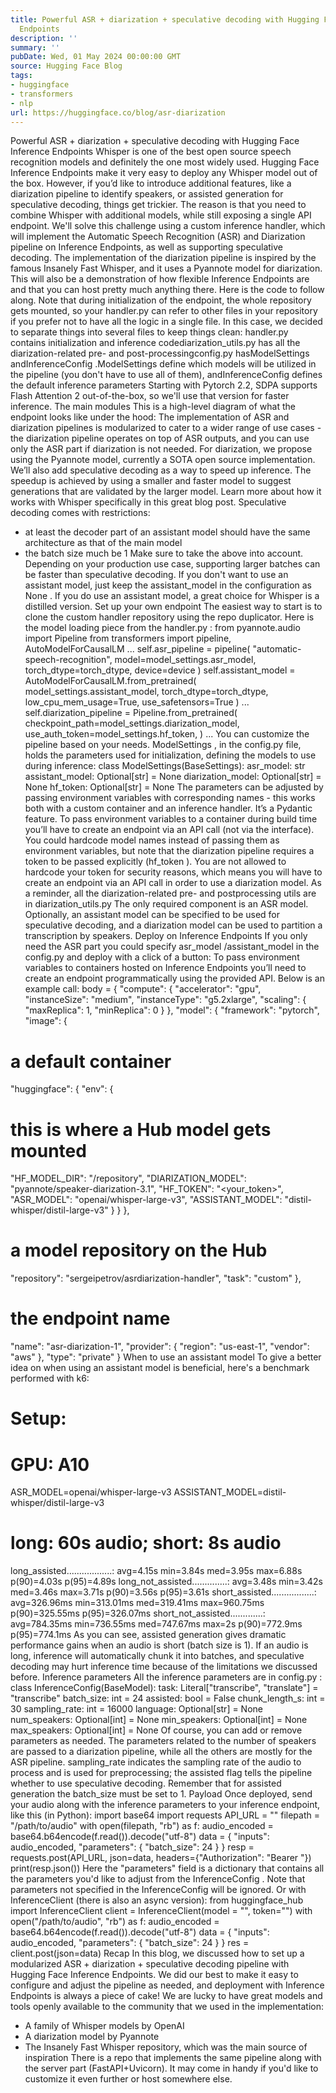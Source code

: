 ```yaml
---
title: Powerful ASR + diarization + speculative decoding with Hugging Face Inference
  Endpoints
description: ''
summary: ''
pubDate: Wed, 01 May 2024 00:00:00 GMT
source: Hugging Face Blog
tags:
- huggingface
- transformers
- nlp
url: https://huggingface.co/blog/asr-diarization
---
```


Powerful ASR + diarization + speculative decoding with Hugging Face Inference Endpoints
Whisper is one of the best open source speech recognition models and definitely the one most widely used. Hugging Face Inference Endpoints make it very easy to deploy any Whisper model out of the box. However, if you’d like to introduce additional features, like a diarization pipeline to identify speakers, or assisted generation for speculative decoding, things get trickier. The reason is that you need to combine Whisper with additional models, while still exposing a single API endpoint.
We'll solve this challenge using a custom inference handler, which will implement the Automatic Speech Recognition (ASR) and Diarization pipeline on Inference Endpoints, as well as supporting speculative decoding. The implementation of the diarization pipeline is inspired by the famous Insanely Fast Whisper, and it uses a Pyannote model for diarization.
This will also be a demonstration of how flexible Inference Endpoints are and that you can host pretty much anything there. Here is the code to follow along. Note that during initialization of the endpoint, the whole repository gets mounted, so your handler.py
can refer to other files in your repository if you prefer not to have all the logic in a single file. In this case, we decided to separate things into several files to keep things clean:
handler.py
contains initialization and inference codediarization_utils.py
has all the diarization-related pre- and post-processingconfig.py
hasModelSettings
andInferenceConfig
.ModelSettings
define which models will be utilized in the pipeline (you don't have to use all of them), andInferenceConfig
defines the default inference parameters
Starting with Pytorch 2.2, SDPA supports Flash Attention 2 out-of-the-box, so we'll use that version for faster inference.
The main modules
This is a high-level diagram of what the endpoint looks like under the hood:
The implementation of ASR and diarization pipelines is modularized to cater to a wider range of use cases - the diarization pipeline operates on top of ASR outputs, and you can use only the ASR part if diarization is not needed. For diarization, we propose using the Pyannote model, currently a SOTA open source implementation.
We’ll also add speculative decoding as a way to speed up inference. The speedup is achieved by using a smaller and faster model to suggest generations that are validated by the larger model. Learn more about how it works with Whisper specifically in this great blog post.
Speculative decoding comes with restrictions:
- at least the decoder part of an assistant model should have the same architecture as that of the main model
- the batch size much be 1
Make sure to take the above into account. Depending on your production use case, supporting larger batches can be faster than speculative decoding. If you don't want to use an assistant model, just keep the assistant_model
in the configuration as None
.
If you do use an assistant model, a great choice for Whisper is a distilled version.
Set up your own endpoint
The easiest way to start is to clone the custom handler repository using the repo duplicator.
Here is the model loading piece from the handler.py
:
from pyannote.audio import Pipeline
from transformers import pipeline, AutoModelForCausalLM
...
self.asr_pipeline = pipeline(
"automatic-speech-recognition",
model=model_settings.asr_model,
torch_dtype=torch_dtype,
device=device
)
self.assistant_model = AutoModelForCausalLM.from_pretrained(
model_settings.assistant_model,
torch_dtype=torch_dtype,
low_cpu_mem_usage=True,
use_safetensors=True
)
...
self.diarization_pipeline = Pipeline.from_pretrained(
checkpoint_path=model_settings.diarization_model,
use_auth_token=model_settings.hf_token,
)
...
You can customize the pipeline based on your needs. ModelSettings
, in the config.py
file, holds the parameters used for initialization, defining the models to use during inference:
class ModelSettings(BaseSettings):
asr_model: str
assistant_model: Optional[str] = None
diarization_model: Optional[str] = None
hf_token: Optional[str] = None
The parameters can be adjusted by passing environment variables with corresponding names - this works both with a custom container and an inference handler. It’s a Pydantic feature. To pass environment variables to a container during build time you’ll have to create an endpoint via an API call (not via the interface).
You could hardcode model names instead of passing them as environment variables, but note that the diarization pipeline requires a token to be passed explicitly (hf_token
). You are not allowed to hardcode your token for security reasons, which means you will have to create an endpoint via an API call in order to use a diarization model.
As a reminder, all the diarization-related pre- and postprocessing utils are in diarization_utils.py
The only required component is an ASR model. Optionally, an assistant model can be specified to be used for speculative decoding, and a diarization model can be used to partition a transcription by speakers.
Deploy on Inference Endpoints
If you only need the ASR part you could specify asr_model
/assistant_model
in the config.py
and deploy with a click of a button:
To pass environment variables to containers hosted on Inference Endpoints you’ll need to create an endpoint programmatically using the provided API. Below is an example call:
body = {
"compute": {
"accelerator": "gpu",
"instanceSize": "medium",
"instanceType": "g5.2xlarge",
"scaling": {
"maxReplica": 1,
"minReplica": 0
}
},
"model": {
"framework": "pytorch",
"image": {
# a default container
"huggingface": {
"env": {
# this is where a Hub model gets mounted
"HF_MODEL_DIR": "/repository",
"DIARIZATION_MODEL": "pyannote/speaker-diarization-3.1",
"HF_TOKEN": "<your_token>",
"ASR_MODEL": "openai/whisper-large-v3",
"ASSISTANT_MODEL": "distil-whisper/distil-large-v3"
}
}
},
# a model repository on the Hub
"repository": "sergeipetrov/asrdiarization-handler",
"task": "custom"
},
# the endpoint name
"name": "asr-diarization-1",
"provider": {
"region": "us-east-1",
"vendor": "aws"
},
"type": "private"
}
When to use an assistant model
To give a better idea on when using an assistant model is beneficial, here's a benchmark performed with k6:
# Setup:
# GPU: A10
ASR_MODEL=openai/whisper-large-v3
ASSISTANT_MODEL=distil-whisper/distil-large-v3
# long: 60s audio; short: 8s audio
long_assisted..................: avg=4.15s min=3.84s med=3.95s max=6.88s p(90)=4.03s p(95)=4.89s
long_not_assisted..............: avg=3.48s min=3.42s med=3.46s max=3.71s p(90)=3.56s p(95)=3.61s
short_assisted.................: avg=326.96ms min=313.01ms med=319.41ms max=960.75ms p(90)=325.55ms p(95)=326.07ms
short_not_assisted.............: avg=784.35ms min=736.55ms med=747.67ms max=2s p(90)=772.9ms p(95)=774.1ms
As you can see, assisted generation gives dramatic performance gains when an audio is short (batch size is 1). If an audio is long, inference will automatically chunk it into batches, and speculative decoding may hurt inference time because of the limitations we discussed before.
Inference parameters
All the inference parameters are in config.py
:
class InferenceConfig(BaseModel):
task: Literal["transcribe", "translate"] = "transcribe"
batch_size: int = 24
assisted: bool = False
chunk_length_s: int = 30
sampling_rate: int = 16000
language: Optional[str] = None
num_speakers: Optional[int] = None
min_speakers: Optional[int] = None
max_speakers: Optional[int] = None
Of course, you can add or remove parameters as needed. The parameters related to the number of speakers are passed to a diarization pipeline, while all the others are mostly for the ASR pipeline. sampling_rate
indicates the sampling rate of the audio to process and is used for preprocessing; the assisted
flag tells the pipeline whether to use speculative decoding. Remember that for assisted generation the batch_size
must be set to 1.
Payload
Once deployed, send your audio along with the inference parameters to your inference endpoint, like this (in Python):
import base64
import requests
API_URL = "<your endpoint URL>"
filepath = "/path/to/audio"
with open(filepath, "rb") as f:
audio_encoded = base64.b64encode(f.read()).decode("utf-8")
data = {
"inputs": audio_encoded,
"parameters": {
"batch_size": 24
}
}
resp = requests.post(API_URL, json=data, headers={"Authorization": "Bearer <your token>"})
print(resp.json())
Here the "parameters" field is a dictionary that contains all the parameters you'd like to adjust from the InferenceConfig
. Note that parameters not specified in the InferenceConfig
will be ignored.
Or with InferenceClient (there is also an async version):
from huggingface_hub import InferenceClient
client = InferenceClient(model = "<your endpoint URL>", token="<your token>")
with open("/path/to/audio", "rb") as f:
audio_encoded = base64.b64encode(f.read()).decode("utf-8")
data = {
"inputs": audio_encoded,
"parameters": {
"batch_size": 24
}
}
res = client.post(json=data)
Recap
In this blog, we discussed how to set up a modularized ASR + diarization + speculative decoding pipeline with Hugging Face Inference Endpoints. We did our best to make it easy to configure and adjust the pipeline as needed, and deployment with Inference Endpoints is always a piece of cake! We are lucky to have great models and tools openly available to the community that we used in the implementation:
- A family of Whisper models by OpenAI
- A diarization model by Pyannote
- The Insanely Fast Whisper repository, which was the main source of inspiration
There is a repo that implements the same pipeline along with the server part (FastAPI+Uvicorn). It may come in handy if you'd like to customize it even further or host somewhere else.